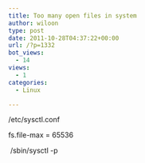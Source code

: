```yaml
---
title: Too many open files in system
author: wiloon
type: post
date: 2011-10-28T04:37:22+00:00
url: /?p=1332
bot_views:
  - 14
views:
  - 1
categories:
  - Linux

---
```

/etc/sysctl.conf

fs.file-max = 65536

   /sbin/sysctl -p
